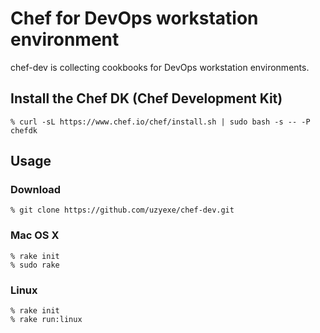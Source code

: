 Chef for DevOps workstation environment
====

chef-dev is collecting cookbooks for DevOps workstation environments.

## Install the Chef DK (Chef Development Kit)

```
% curl -sL https://www.chef.io/chef/install.sh | sudo bash -s -- -P chefdk
```

## Usage

### Download
```
% git clone https://github.com/uzyexe/chef-dev.git

```

### Mac OS X

```
% rake init
% sudo rake
```

### Linux

```
% rake init
% rake run:linux
```

